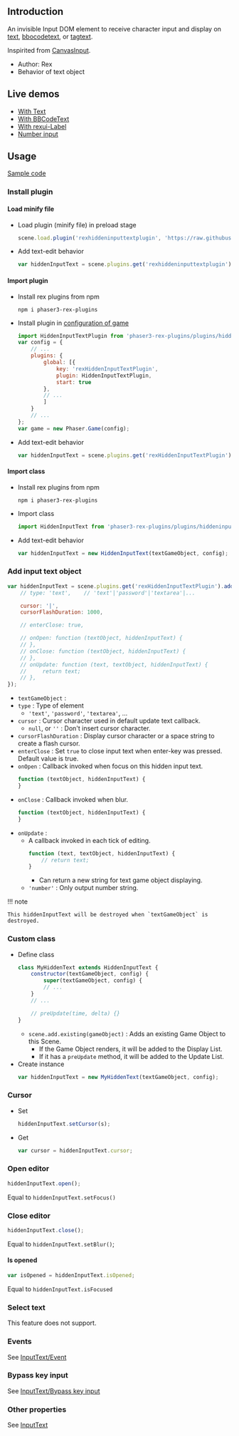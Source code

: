 ## Introduction

An invisible Input DOM element to 
receive character input and display on [text](text.md), [bbocodetext](bbcodetext.md), or [tagtext](tagtext.md).

Inspirited from [CanvasInput](https://goldfirestudios.com/canvasinput-html5-canvas-text-input).

- Author: Rex
- Behavior of text object

## Live demos

- [With Text](https://codepen.io/rexrainbow/pen/WNXxEMV)
- [With BBCodeText](https://codepen.io/rexrainbow/pen/YzEWrzR)
- [With rexui-Label](https://codepen.io/rexrainbow/pen/MWOjJzZ)
- [Number input](https://codepen.io/rexrainbow/pen/NWyvJmz)

## Usage

[Sample code](https://github.com/rexrainbow/phaser3-rex-notes/tree/master/examples/hiddeninputtext)

### Install plugin

#### Load minify file

- Load plugin (minify file) in preload stage
    ```javascript
    scene.load.plugin('rexhiddeninputtextplugin', 'https://raw.githubusercontent.com/rexrainbow/phaser3-rex-notes/master/dist/rexhiddeninputtextplugin.min.js', true);
    ```
- Add text-edit behavior
    ```javascript
    var hiddenInputText = scene.plugins.get('rexhiddeninputtextplugin').add(textGameObject, config);
    ```

#### Import plugin

- Install rex plugins from npm
    ```
    npm i phaser3-rex-plugins
    ```
- Install plugin in [configuration of game](game.md#configuration)
    ```javascript
    import HiddenInputTextPlugin from 'phaser3-rex-plugins/plugins/hiddeninputtext-plugin.js';
    var config = {
        // ...
        plugins: {
            global: [{
                key: 'rexHiddenInputTextPlugin',
                plugin: HiddenInputTextPlugin,
                start: true
            },
            // ...
            ]
        }
        // ...
    };
    var game = new Phaser.Game(config);
    ```
- Add text-edit behavior
    ```javascript
    var hiddenInputText = scene.plugins.get('rexHiddenInputTextPlugin').add(textGameObject, config);
    ```

#### Import class

- Install rex plugins from npm
    ```
    npm i phaser3-rex-plugins
    ```
- Import class
    ```javascript
    import HiddenInputText from 'phaser3-rex-plugins/plugins/hiddeninputtext.js';
    ```
- Add text-edit behavior
    ```javascript    
    var hiddenInputText = new HiddenInputText(textGameObject, config);
    ```

### Add input text object

```javascript
var hiddenInputText = scene.plugins.get('rexHiddenInputTextPlugin').add(textGameObject, {
    // type: 'text',    // 'text'|'password'|'textarea'|...

    cursor: '|',
    cursorFlashDuration: 1000,

    // enterClose: true,

    // onOpen: function (textObject, hiddenInputText) {
    // },
    // onClose: function (textObject, hiddenInputText) {
    // },
    // onUpdate: function (text, textObject, hiddenInputText) {
    //     return text;
    // },
});
```

- `textGameObject` : 
- `type` : Type of element
    - `'text'`, `'password'`, `'textarea'`, ...
- `cursor` : Cursor character used in default update text callback.
    - `null`, or `''` : Don't insert cursor character.
- `cursorFlashDuration` : Display cursor character or a space string to create a flash cursor.
- `enterClose` : Set `true` to close input text when enter-key was pressed. Default value is true.
- `onOpen` : Callback invoked when focus on this hidden input text.
    ```javascript
    function (textObject, hiddenInputText) {
    }
    ```
- `onClose` : Callback invoked when blur.
    ```javascript
    function (textObject, hiddenInputText) {
    }
    ```
- `onUpdate` : 
    - A callback invoked in each tick of editing.
        ```javascript
        function (text, textObject, hiddenInputText) {
            // return text;
        }
        ```
        - Can return a new string for text game object displaying.
    - `'number'` : Only output number string.

!!! note

    This hiddenInputText will be destroyed when `textGameObject` is destroyed.

### Custom class

- Define class
    ```javascript
    class MyHiddenText extends HiddenInputText {
        constructor(textGameObject, config) {
            super(textGameObject, config) {
            // ...            
        }
        // ...

        // preUpdate(time, delta) {}
    }
    ```
    - `scene.add.existing(gameObject)` : Adds an existing Game Object to this Scene.
        - If the Game Object renders, it will be added to the Display List.
        - If it has a `preUpdate` method, it will be added to the Update List.
- Create instance
    ```javascript
    var hiddenInputText = new MyHiddenText(textGameObject, config);
    ```

### Cursor

- Set
    ```javascript
    hiddenInputText.setCursor(s);
    ```
- Get
    ```javascript
    var cursor = hiddenInputText.cursor;
    ```

### Open editor

```javascript
hiddenInputText.open();
```

Equal to `hiddenInputText.setFocus()`

### Close editor

```javascript
hiddenInputText.close();
```

Equal to `hiddenInputText.setBlur()`;

#### Is opened

```javascript
var isOpened = hiddenInputText.isOpened;
```

Equal to `hiddenInputText.isFocused`

### Select text

This feature does not support.

### Events

See [InputText/Event](inputtext.md#events)

### Bypass key input

See [InputText/Bypass key input](inputtext.md#bypass-key-input)

### Other properties

See [InputText](inputtext.md)